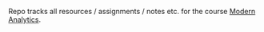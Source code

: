 Repo tracks all resources / assignments / notes etc. for the course 
[Modern Analytics](http://cs5785-cornell-tech.github.io/). 
